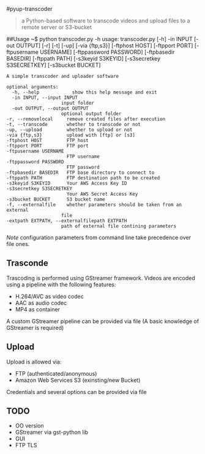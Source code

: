 
#pyup-transcoder
> a Python-based software to transcode videos and upload files to a remote server or S3-bucket

##Usage
	~$ python transcoder.py -h
	usage: transcoder.py [-h] -in INPUT [-out OUTPUT] [-r] [-t] [-up]
                     [-via {ftp,s3}] [-ftphost HOST] [-ftpport PORT]
                     [-ftpusername USERNAME] [-ftppassword PASSWORD]
                     [-ftpbasedir BASEDIR] [-ftppath PATH] [-s3keyid S3KEYID]
                     [-s3secretkey S3SECRETKEY] [-s3bucket BUCKET]
	
	A simple transcoder and uploader software
	
	optional arguments:
	  -h, --help            show this help message and exit
	  -in INPUT, --input INPUT
                        input folder
	  -out OUTPUT, --output OUTPUT
                        optional output folder
	-r, --removelocal     remove created files after execution
  	-t, --transcode       whether to transcode or not
  	-up, --upload         whether to upload or not
  	-via {ftp,s3}         upload with [ftp] or [s3]
  	-ftphost HOST         FTP host
  	-ftpport PORT         FTP port
  	-ftpusername USERNAME
                          FTP username
  	-ftppassword PASSWORD
  	                      FTP password
  	-ftpbasedir BASEDIR   FTP base directory to connect to
  	-ftppath PATH         FTP destination path to be created
  	-s3keyid S3KEYID      Your AWS Access Key ID
  	-s3secretkey S3SECRETKEY
                          Your AWS Secret Access Key
  	-s3bucket BUCKET      S3 bucket name
  	-f, --externalfile    whether parameters should be taken from an external
                        file
  	-extpath EXTPATH, --externalfilepath EXTPATH
                        path of external file contining parameters

_Note_ configuration parameters from command line take precedence over file ones.

## Trasconde

Trascoding is performed using GStreamer framework. 
Videos are encoded using a pipeline with the following features:

* H.264/AVC as video codec
* AAC as audio codec
* MP4 as container

A custom GStreamer pipeline can be provided via file (A basic knowledge of GStreamer is required)

## Upload

Upload is allowed via:

* FTP (authenticated/anonymous)
* Amazon Web Services S3 (exinsting/new Bucket)

Credentials and several options can be provided via file

## TODO
* OO version
* GStreamer via gst-python lib
* GUI
* FTP TLS
 